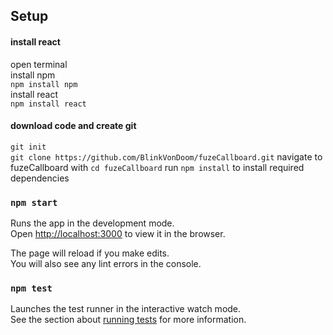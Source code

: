 ## Setup

#### install react

open terminal <br>
install npm <br>
`npm install npm` <br>
install react <br>
`npm install react`

#### download code and create git

`git init` <br>
`git clone https://github.com/BlinkVonDoom/fuzeCallboard.git`
navigate to fuzeCallboard with `cd fuzeCallboard`
run `npm install` to install required dependencies

### `npm start`

Runs the app in the development mode.<br>
Open [http://localhost:3000](http://localhost:3000) to view it in the browser.

The page will reload if you make edits.<br>
You will also see any lint errors in the console.

### `npm test`

Launches the test runner in the interactive watch mode.<br>
See the section about [running tests](https://facebook.github.io/create-react-app/docs/running-tests) for more information.
